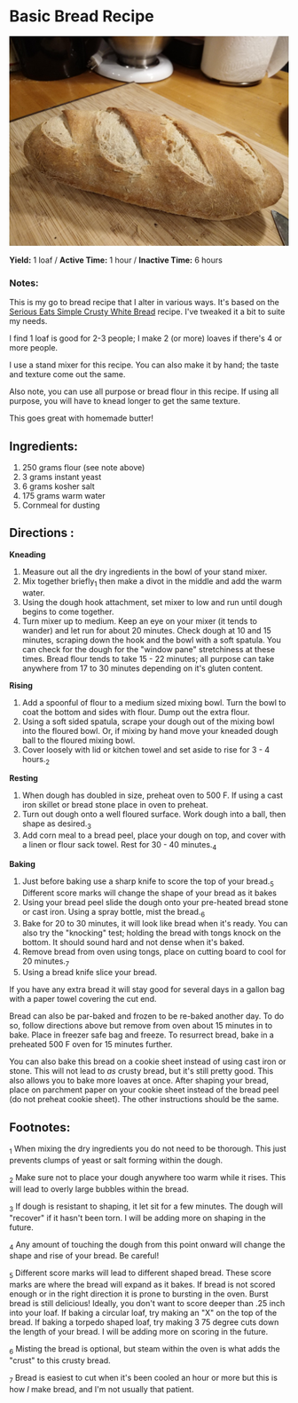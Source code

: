 # Basic Bread Recipe

![Basic Bread](../../images/bread/basic_bread.jpg)

**Yield:** 1 loaf / **Active Time:** 1 hour / **Inactive Time:** 6 hours

### Notes:
This is my go to bread recipe that I alter in various ways. It's based on the [Serious Eats Simple Crusty White Bread](https://www.seriouseats.com/recipes/2014/08/simple-crusty-white-bread-recipe.html) recipe. I've tweaked it a bit to suite my needs.

I find 1 loaf is good for 2-3 people; I make 2 (or more) loaves if there's 4 or more people.

I use a stand mixer for this recipe. You can also make it by hand; the taste and texture come out the same.

Also note, you can use all purpose or bread flour in this recipe. If using all purpose, you will have to knead longer to get the same texture. 

This goes great with homemade butter!

## Ingredients:

1. 250 grams flour (see note above)
2. 3 grams instant yeast 
3. 6 grams kosher salt
4. 175 grams warm water
5. Cornmeal for dusting

## Directions :

<b>Kneading</b>

1. Measure out all the dry ingredients in the bowl of your stand mixer.
2. Mix together briefly<sub>1</sub> then make a divot in the middle and add the warm water.
3. Using the dough hook attachment, set mixer to low and run until dough begins to come together.
4. Turn mixer up to medium. Keep an eye on your mixer (it tends to wander) and let run for about 20 minutes. Check dough at 10 and 15 minutes, scraping down the hook and the bowl with a soft spatula. You can check for the dough for the "window pane" stretchiness at these times. Bread flour tends to take 15 - 22 minutes; all purpose can take anywhere from 17 to 30 minutes depending on it's gluten content.

<b>Rising</b>

1. Add a spoonful of flour to a medium sized mixing bowl. Turn the bowl to coat the bottom and sides with flour. Dump out the extra flour.
2. Using a soft sided spatula, scrape your dough out of the mixing bowl into the floured bowl. Or, if mixing by hand move your kneaded dough ball to the floured mixing bowl.
3. Cover loosely with lid or kitchen towel and set aside to rise for 3 - 4 hours.<sub>2</sub>

<b>Resting</b>

1. When dough has doubled in size, preheat oven to 500 F. If using a cast iron skillet or bread stone place in oven to preheat. 
2. Turn out dough onto a well floured surface. Work dough into a ball, then shape as desired.<sub>3</sub>
3. Add corn meal to a bread peel, place your dough on top, and cover with a linen or flour sack towel. Rest for 30 - 40 minutes.<sub>4</sub>

<b>Baking</b>

1. Just before baking use a sharp knife to score the top of your bread.<sub>5</sub> Different score marks will change the shape of your bread as it bakes
2. Using your bread peel slide the dough onto your pre-heated bread stone or cast iron. Using a spray bottle, mist the bread.<sub>6</sub>
3. Bake for 20 to 30 minutes, it will look like bread when it's ready. You can also try the "knocking" test; holding the bread with tongs knock on the bottom. It should sound hard and not dense when it's baked.
4. Remove bread from oven using tongs, place on cutting board to cool for 20 minutes.<sub>7</sub>
10. Using a bread knife slice your bread.

If you have any extra bread it will stay good for several days in a gallon bag with a paper towel covering the cut end. 

Bread can also be par-baked and frozen to be re-baked another day. To do so, follow directions above but remove from oven about 15 minutes in to bake. Place in freezer safe bag and freeze. To resurrect bread, bake in a preheated 500 F oven for 15 minutes further. 

You can also bake this bread on a cookie sheet instead of using cast iron or stone. This will not lead to *as* crusty bread, but it's still pretty good. This also allows you to bake more loaves at once. After shaping your bread, place on parchment paper on your cookie sheet instead of the bread peel (do not preheat cookie sheet). The other instructions should be the same.

## Footnotes: 
<sub>1</sub> When mixing the dry ingredients you do not need to be thorough. This just prevents clumps of yeast or salt forming within the dough.

<sub>2</sub> Make sure not to place your dough anywhere too warm while it rises. This will lead to overly large bubbles within the bread.

<sub>3</sub> If dough is resistant to shaping, it let sit for a few minutes. The dough will "recover" if it hasn't been torn. I will be adding more on shaping in the future.

<sub>4</sub> Any amount of touching the dough from this point onward will change the shape and rise of your bread. Be careful!

<sub>5</sub> Different score marks will lead to different shaped bread. These score marks are where the bread will expand as it bakes. If bread is not scored enough or in the right direction it is prone to bursting in the oven. Burst bread is still delicious! Ideally, you don't want to score deeper than .25 inch into your loaf. If baking a circular loaf, try making an "X" on the top of the bread. If baking a torpedo shaped loaf, try making 3 75 degree cuts down the length of your bread. I will be adding more on scoring in the future.

<sub>6</sub> Misting the bread is optional, but steam within the oven is what adds the "crust" to this crusty bread.

<sub>7</sub> Bread is easiest to cut when it's been cooled an hour or more but this is how *I* make bread, and I'm not usually that patient. 
